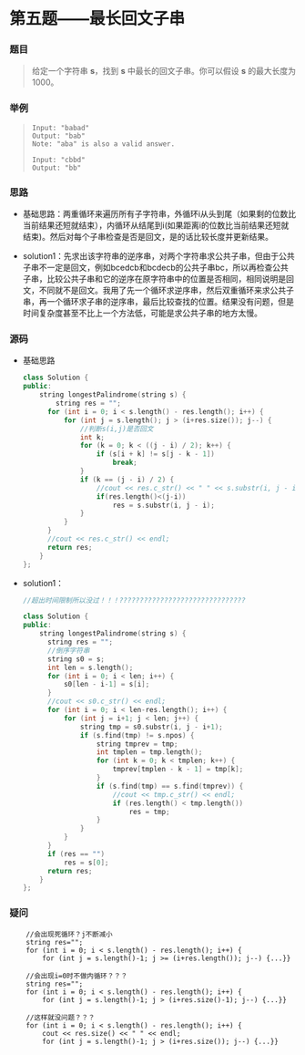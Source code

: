# 第五题——最长回文子串

### 题目

> 给定一个字符串 **s**，找到 **s** 中最长的回文子串。你可以假设 **s** 的最大长度为1000。

### 举例

> ```
> Input: "babad" 
> Output: "bab"
> Note: "aba" is also a valid answer.
> 
> Input: "cbbd"
> Output: "bb"
> ```

### 思路

* 基础思路：两重循环来遍历所有子字符串，外循环i从头到尾（如果剩的位数比当前结果还短就结束），内循环从结尾到i(如果距离i的位数比当前结果还短就结束)。然后对每个子串检查是否是回文，是的话比较长度并更新结果。

* solution1：先求出该字符串的逆序串，对两个字符串求公共子串，但由于公共子串不一定是回文，例如bcedcb和bcdecb的公共子串bc，所以再检查公共子串，比较公共子串和它的逆序在原字符串中的位置是否相同，相同说明是回文，不同就不是回文。我用了先一个循环求逆序串，然后双重循环来求公共子串，再一个循环求子串的逆序串，最后比较查找的位置。结果没有问题，但是时间复杂度甚至不比上一个方法低，可能是求公共子串的地方太慢。

### 源码

* 基础思路

  ```c++
  class Solution {
  public:
      string longestPalindrome(string s) {
          string res = "";
  		for (int i = 0; i < s.length() - res.length(); i++) {
  			for (int j = s.length(); j > (i+res.size()); j--) {
  				//判断s(i,j)是否回文
  				int k;
  				for (k = 0; k < ((j - i) / 2); k++) {	
  					if (s[i + k] != s[j - k - 1])
  						break;
  				}
  				if (k == (j - i) / 2) {
  					//cout << res.c_str() << " " << s.substr(i, j - i).c_str() << endl;
  					if(res.length()<(j-i))
  						res = s.substr(i, j - i);
  				}
  			}
  		}
  		//cout << res.c_str() << endl;
  		return res;
      }
  };
  ```

* solution1：

  ```c++
  //超出时间限制所以没过！！！???????????????????????????????
  
  class Solution {
  public:
      string longestPalindrome(string s) {
  		string res = "";
  		//倒序字符串
  		string s0 = s;
  		int len = s.length();
  		for (int i = 0; i < len; i++) {
  			s0[len - i-1] = s[i];
  		}
  		//cout << s0.c_str() << endl;
  		for (int i = 0; i < len-res.length(); i++) {
  			for (int j = i+1; j < len; j++) {
  				string tmp = s0.substr(i, j - i+1);
  				if (s.find(tmp) != s.npos) {
  					string tmprev = tmp;
  					int tmplen = tmp.length();
  					for (int k = 0; k < tmplen; k++) {
  						tmprev[tmplen - k - 1] = tmp[k];
  					}
  					if (s.find(tmp) == s.find(tmprev)) {
  						//cout << tmp.c_str() << endl;
  						if (res.length() < tmp.length())
  							res = tmp;
  					}
  				}
  			}
  		}
  		if (res == "")
  			res = s[0];
  		return res;
      }
  };
  ```

### 疑问

		//会出现死循环？j不断减小
		string res="";
		for (int i = 0; i < s.length() - res.length(); i++) {
			for (int j = s.length()-1; j >= (i+res.length()); j--) {...}}
			
		//会出现i=0时不做内循环？？？
		string res="";
		for (int i = 0; i < s.length() - res.length(); i++) {
			for (int j = s.length()-1; j > (i+res.size()-1); j--) {...}}
		
	    //这样就没问题？？？
		for (int i = 0; i < s.length() - res.length(); i++) {
			cout << res.size() << " " << endl;
			for (int j = s.length()-1; j > (i+res.size()); j--) {...}}